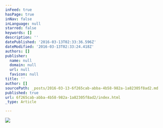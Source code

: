 ```yaml
---
inFeed: true
hasPage: true
inNav: false
inLanguage: null
starred: false
keywords: []
description: ''
datePublished: '2016-03-13T02:33:36.596Z'
dateModified: '2016-03-13T02:33:24.418Z'
authors: []
publisher:
  name: null
  domain: null
  url: null
  favicon: null
title: ''
author: []
sourcePath: _posts/2016-03-13-6f265cab-abba-4b58-982a-1a82305f8ad2.md
published: true
url: 6f265cab-abba-4b58-982a-1a82305f8ad2/index.html
_type: Article

---
```

![](https://the-grid-user-content.s3-us-west-2.amazonaws.com/6334c5ee-4f36-45bc-8239-65b673c81433.tif)